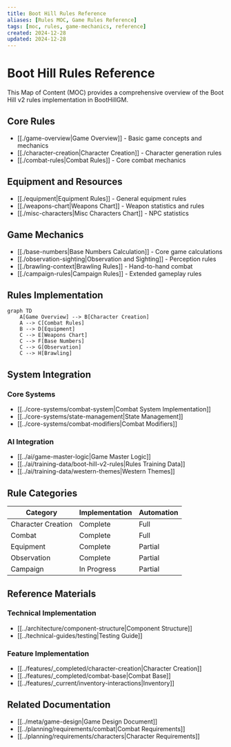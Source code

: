 ```yaml
---
title: Boot Hill Rules Reference
aliases: [Rules MOC, Game Rules Reference]
tags: [moc, rules, game-mechanics, reference]
created: 2024-12-28
updated: 2024-12-28
---
```


# Boot Hill Rules Reference

This Map of Content (MOC) provides a comprehensive overview of the Boot Hill v2 rules implementation in BootHillGM.

## Core Rules
- [[./game-overview|Game Overview]] - Basic game concepts and mechanics
- [[./character-creation|Character Creation]] - Character generation rules
- [[./combat-rules|Combat Rules]] - Core combat mechanics

## Equipment and Resources
- [[./equipment|Equipment Rules]] - General equipment rules
- [[./weapons-chart|Weapons Chart]] - Weapon statistics and rules
- [[./misc-characters|Misc Characters Chart]] - NPC statistics

## Game Mechanics
- [[./base-numbers|Base Numbers Calculation]] - Core game calculations
- [[./observation-sighting|Observation and Sighting]] - Perception rules
- [[./brawling-context|Brawling Rules]] - Hand-to-hand combat
- [[./campaign-rules|Campaign Rules]] - Extended gameplay rules

## Rules Implementation
```mermaid
graph TD
    A[Game Overview] --> B[Character Creation]
    A --> C[Combat Rules]
    B --> D[Equipment]
    C --> E[Weapons Chart]
    C --> F[Base Numbers]
    C --> G[Observation]
    C --> H[Brawling]
```

## System Integration
### Core Systems
- [[../core-systems/combat-system|Combat System Implementation]]
- [[../core-systems/state-management|State Management]]
- [[../core-systems/combat-modifiers|Combat Modifiers]]

### AI Integration
- [[../ai/game-master-logic|Game Master Logic]]
- [[../ai/training-data/boot-hill-v2-rules|Rules Training Data]]
- [[../ai/training-data/western-themes|Western Themes]]

## Rule Categories
| Category | Implementation | Automation |
|----------|----------------|------------|
| Character Creation | Complete | Full |
| Combat | Complete | Full |
| Equipment | Complete | Partial |
| Observation | Complete | Partial |
| Campaign | In Progress | Partial |

## Reference Materials
### Technical Implementation
- [[../architecture/component-structure|Component Structure]]
- [[../technical-guides/testing|Testing Guide]]

### Feature Implementation
- [[../features/_completed/character-creation|Character Creation]]
- [[../features/_completed/combat-base|Combat Base]]
- [[../features/_current/inventory-interactions|Inventory]]

## Related Documentation
- [[../meta/game-design|Game Design Document]]
- [[../planning/requirements/combat|Combat Requirements]]
- [[../planning/requirements/characters|Character Requirements]]
